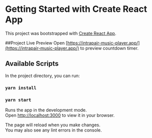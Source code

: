 # Getting Started with Create React App

This project was bootstrapped with [Create React App](https://github.com/facebook/create-react-app).

##Project Live Preview
Open [https://intrapair-music-player.app/](https://intrapair-music-player.app/) to preview countdown timer.
## Available Scripts

In the project directory, you can run:

### `yarn install`
### `yarn start`

Runs the app in the development mode.\
Open [http://localhost:3000](http://localhost:3000) to view it in your browser.

The page will reload when you make changes.\
You may also see any lint errors in the console.


